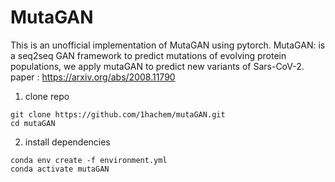 # MutaGAN

This is an unofficial implementation of MutaGAN using pytorch.
MutaGAN: is a seq2seq GAN framework to predict mutations of evolving protein populations, we apply mutaGAN to predict new variants of Sars-CoV-2.
paper : https://arxiv.org/abs/2008.11790

1. clone repo

```
git clone https://github.com/1hachem/mutaGAN.git 
cd mutaGAN
```

2. install dependencies 

```
conda env create -f environment.yml
conda activate mutaGAN
```
